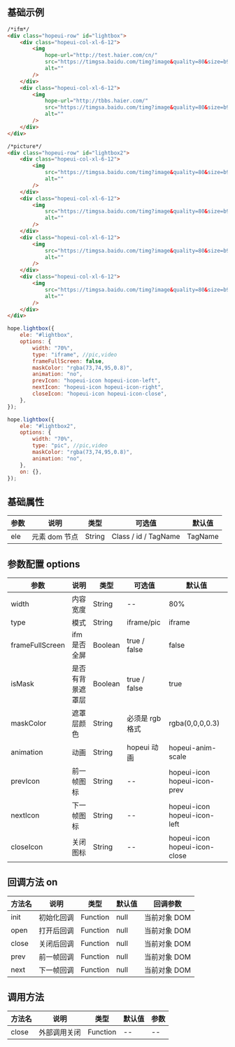 ## 基础示例

```html
/*ifm*/
<div class="hopeui-row" id="lightbox">
    <div class="hopeui-col-xl-6-12">
        <img
            hope-url="http://test.haier.com/cn/"
            src="https://timgsa.baidu.com/timg?image&quality=80&size=b9999_10000&sec=1597991454359&di=c1b05e51256b5f0a175fa63e93ca38ab&imgtype=0&src=http%3A%2F%2Fpic1.win4000.com%2Fwallpaper%2F2017-11-27%2F5a1badef69784.png"
            alt=""
        />
    </div>
    <div class="hopeui-col-xl-6-12">
        <img
            hope-url="http://tbbs.haier.com/"
            src="https://timgsa.baidu.com/timg?image&quality=80&size=b9999_10000&sec=1597991491173&di=708f001ee20ef780378d82d5766f8029&imgtype=0&src=http%3A%2F%2Fpic1.win4000.com%2Fwallpaper%2F1%2F57a1488cdd6de.jpg"
            alt=""
        />
    </div>
</div>

/*picture*/
<div class="hopeui-row" id="lightbox2">
    <div class="hopeui-col-xl-6-12">
        <img
            src="https://timgsa.baidu.com/timg?image&quality=80&size=b9999_10000&sec=1597998693093&di=551a5cfe9c00be5c21327d39166a3d38&imgtype=0&src=http%3A%2F%2Fpic.rmb.bdstatic.com%2F381baf328b9d2a1df43d635b1d36553f.jpeg"
            alt=""
        />
    </div>
    <div class="hopeui-col-xl-6-12">
        <img
            src="https://timgsa.baidu.com/timg?image&quality=80&size=b9999_10000&sec=1597998993812&di=36535a08230e435c69f81809bd3e639e&imgtype=0&src=http%3A%2F%2Fimg3.imgtn.bdimg.com%2Fit%2Fu%3D1595589658%2C1278694932%26fm%3D214%26gp%3D0.jpg"
            alt=""
        />
    </div>
    <div class="hopeui-col-xl-6-12">
        <img
            src="https://timgsa.baidu.com/timg?image&quality=80&size=b9999_10000&sec=1597998758089&di=fa42e91f6a92d2d4130e610e94566dc3&imgtype=0&src=http%3A%2F%2Fb-ssl.duitang.com%2Fuploads%2Fitem%2F201508%2F22%2F20150822210318_e3Bmw.jpeg"
            alt=""
        />
    </div>
    <div class="hopeui-col-xl-6-12">
        <img
            src="https://timgsa.baidu.com/timg?image&quality=80&size=b9999_10000&sec=1597998693094&di=c5d9d6a56fd156eab0aeb4f6a360120e&imgtype=0&src=http%3A%2F%2Fpic1.win4000.com%2Fwallpaper%2Fd%2F57a310cde36c5.jpg"
            alt=""
        />
    </div>
</div>
```

```javascript
hope.lightbox({
    ele: "#lightbox",
    options: {
        width: "70%",
        type: "iframe", //pic,video
        frameFullScreen: false,
        maskColor: "rgba(73,74,95,0.8)",
        animation: "no",
        prevIcon: "hopeui-icon hopeui-icon-left",
        nextIcon: "hopeui-icon hopeui-icon-right",
        closeIcon: "hopeui-icon hopeui-icon-close",
    },
});

hope.lightbox({
    ele: "#lightbox2",
    options: {
        width: "70%",
        type: "pic", //pic,video
        maskColor: "rgba(73,74,95,0.8)",
        animation: "no",
    },
    on: {},
});
```

## 基础属性

| 参数 | 说明          | 类型   | 可选值               | 默认值  |
| ---- | ------------- | ------ | -------------------- | ------- |
| ele  | 元素 dom 节点 | String | Class / id / TagName | TagName |

## 参数配置 options

| 参数            | 说明             | 类型    | 可选值          | 默认值                        |
| --------------- | ---------------- | ------- | --------------- | ----------------------------- |
| width           | 内容宽度         | String  |       --          | 80%                           |
| type            | 模式             | String  | iframe/pic      | iframe                        |
| frameFullScreen | ifm 是否全屏     | Boolean | true / false    | false                         |
| isMask          | 是否有背景遮罩层 | Boolean | true / false    | true                          |
| maskColor       | 遮罩层颜色       | String  | 必须是 rgb 格式 | rgba(0,0,0,0.3)               |
| animation       | 动画             | String  | hopeui 动画     | hopeui-anim-scale             |
| prevIcon        | 前一帧图标       | String  | --              | hopeui-icon hopeui-icon-prev  |
| nextIcon        | 下一帧图标       | String  | --              | hopeui-icon hopeui-icon-left  |
| closeIcon       | 关闭图标         | String  | --              | hopeui-icon hopeui-icon-close |

## 回调方法 on

| 方法名 | 说明       | 类型     | 默认值 | 回调参数     |
| ------ | ---------- | -------- | ------ | ------------ |
| init   | 初始化回调 | Function | null   | 当前对象 DOM |
| open   | 打开后回调 | Function | null   | 当前对象 DOM |
| close  | 关闭后回调 | Function | null   | 当前对象 DOM |
| prev   | 前一帧回调 | Function | null   | 当前对象 DOM |
| next   | 下一帧回调 | Function | null   | 当前对象 DOM |

## 调用方法

| 方法名 | 说明         | 类型     | 默认值 | 参数 |
| ------ | ------------ | -------- | ------ | ---- |
| close  | 外部调用关闭 | Function | --     | --   |
